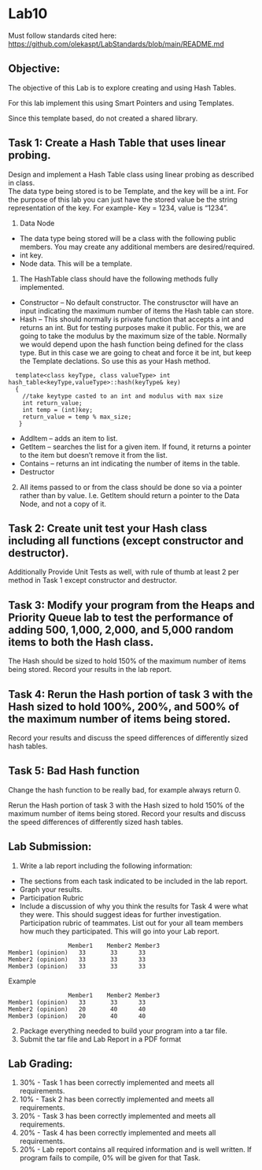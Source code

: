 # Lab10

Must follow standards cited here:
https://github.com/olekaspt/LabStandards/blob/main/README.md

## Objective:
The objective of this Lab is to explore creating and using Hash Tables.

For this lab implement this using Smart Pointers and using Templates.

Since this template based, do not created a shared library.

## Task 1:  Create a Hash Table that uses linear probing.
Design and implement a Hash Table class using linear probing as described in class.  
The data type being stored is to be Template, and the key will be a int.  For the purpose of this lab you can just have the stored value be the string representation of the key.  For example-  Key = 1234, value is “1234”.

1. Data Node
  *	The data type being stored will be a class with the following public members.  You may create any additional members are desired/required.
  *	int key.
  *	Node data.  This will be a template.
1.	The HashTable class should have the following methods fully implemented.
  *	Constructor –  No default constructor.  The construsctor will have an input indicating the maximum number of items the Hash table can store.  
  *	Hash – This should normally is private function that accepts a int and returns an int.  But for testing purposes make it public. For this, we are going to take the modulus by the maximum size of the table.
  Normally we would depend upon the hash function being defined for the class type.  But in this case we are going to cheat and force it be int, but keep the Template declations.  So use this as your Hash method.
```
  template<class keyType, class valueType> int hash_table<keyType,valueType>::hash(keyType& key)
  {
    //take keytype casted to an int and modulus with max size
    int return_value;
    int temp = (int)key;
    return_value = temp % max_size;
   }
```
  
  *	AddItem – adds an item to list.
  *	GetItem – searches the list for a given item.  If found, it returns a pointer to the item but doesn’t remove it from the list.
  *	Contains – returns an int indicating the number of items in the table.
  *	Destructor
2.	All items passed to or from the class should be done so via a pointer rather than by value.  I.e. GetItem should return a pointer to the Data Node, and not a copy of it.


## Task 2:  Create unit test your Hash class including all functions (except constructor and destructor).
Additionally Provide Unit Tests as well, with rule of thumb at least 2 per method in Task 1 except constructor and destructor.

## Task 3:  Modify your program from the Heaps and Priority Queue lab to test the performance of adding 500, 1,000, 2,000, and 5,000 random items to both the Hash class.  
The Hash should be sized to hold 150% of the maximum number of items being stored.  Record your results in the lab report.
 
## Task 4:  Rerun the Hash portion of task 3 with the Hash sized to hold 100%, 200%, and 500% of the maximum number of items being stored. 
Record your results and discuss the speed differences of differently sized hash tables.

## Task 5:  Bad Hash function
Change the hash function to be really bad, for example always return 0.

Rerun the Hash portion of task 3 with the Hash sized to hold 150% of the maximum number of items being stored. 
Record your results and discuss the speed differences of differently sized hash tables.

## Lab Submission:
1.	Write a lab report including the following information:
*	The sections from each task indicated to be included in the lab report.
*	Graph your results.
* Participation Rubric
*	Include a discussion of why you think the results for Task 4 were what they were.  This should suggest ideas for further investigation.
Participation rubric of teammates.  List out for your all team members how much they participated.  This will go into your Lab report.
```
	             Member1	Member2	Member3
Member1 (opinion)	33	     33	     33
Member2 (opinion)	33	     33	     33
Member3 (opinion)	33	     33	     33
```			
			
Example 			
```
	             Member1	Member2	Member3
Member1 (opinion)	33	     33	     33
Member2 (opinion)	20	     40	     40
Member3 (opinion)	20	     40	     40
```

2. Package everything needed to build your program into a tar file. 
3. Submit the tar file and Lab Report in a PDF format

## Lab Grading:
1.	30% - Task 1 has been correctly implemented and meets all requirements.
2.	10% - Task 2 has been correctly implemented and meets all requirements. 
3.	20% - Task 3 has been correctly implemented and meets all requirements. 
4.	20% - Task 4 has been correctly implemented and meets all requirements.
5.	20% - Lab report contains all required information and is well written.
If program fails to compile, 0% will be given for that Task.
